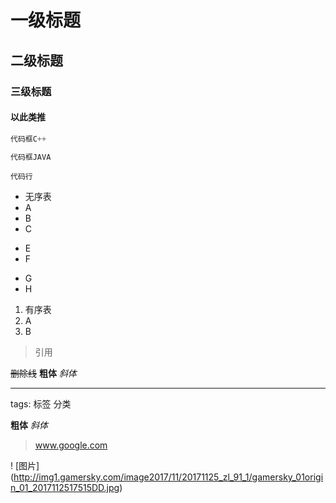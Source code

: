 # 一级标题
## 二级标题
### 三级标题
#### 以此类推

```C++
代码框C++
```

```Java
代码框JAVA
```
`代码行`

* 无序表
* A
* B
* C
- E
- F
+ G
+ H

1. 有序表
2. A
3. B

> 引用

~~删除线~~
**粗体**
*斜体*

---

tags: 标签 分类

**粗体**
*斜体*

> www.google.com


! [图片] (http://img1.gamersky.com/image2017/11/20171125_zl_91_1/gamersky_01origin_01_2017112517515DD.jpg)
